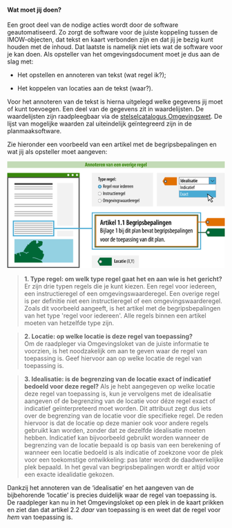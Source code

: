 ﻿#### Wat moet jij doen?

Een groot deel van de nodige acties wordt door de software geautomatiseerd. Zo
zorgt de software voor de juiste koppeling tussen de IMOW-objecten, dat tekst en
kaart verbonden zijn en dat jij je bezig kunt houden met de inhoud. Dat laatste
is namelijk niet iets wat de software voor je kan doen. Als opsteller van het
omgevingsdocument moet je dus aan de slag met:

-   Het opstellen en annoteren van tekst (wat regel ik?);

-   Het koppelen van locaties aan de tekst (waar?).

Voor het annoteren van de tekst is hierna uitgelegd welke gegevens jij moet of
kunt toevoegen. Een deel van de gegevens zit in waardelijsten. De waardelijsten
zijn raadpleegbaar via de [stelselcatalogus
Omgevingswet](https://stelselcatalogus.omgevingswet.overheid.nl/waardelijstenpagina). 
De lijst van mogelijke waarden zal uiteindelijk geïntegreerd zijn
in de planmaaksoftware.

Zie hieronder een voorbeeld van een artikel met de begripsbepalingen en wat jij als opsteller moet aangeven:

![](media/7302OverigeRegelBasis.png)

>   **1. Type regel: om welk type regel gaat het en aan wie is het gericht?**  
>   Er zijn drie typen regels die je kunt kiezen. Een regel voor iedereen,
>   een instructieregel of een omgevingswaarderegel. Een overige regel is per definitie
>   niet een instructieregel of een omgevingswaarderegel. Zoals dit voorbeeld aangeeft, is
>   het artikel met de begripsbepalingen van het type 'regel voor iedereen'. 
>   Alle regels binnen een artikel moeten van hetzelfde type zijn. 

>   **2. Locatie: op welke locatie is deze regel van toepassing?**  
>   Om de raadpleger via Omgevingsloket van de juiste informatie te voorzien, is het
>   noodzakelijk om aan te geven waar de regel van toepassing is. Geef
>   hiervoor aan op welke locatie de regel van toepassing is.

>   **3. Idealisatie: is de begrenzing van de locatie exact of indicatief bedoeld voor deze regel?**
>   Als je hebt aangegeven op welke locatie deze regel van toepassing is, kun je
>   vervolgens met de idealisatie aangeven of de begrenzing van de locatie voor déze
>   regel exact of indicatief geïnterpreteerd moet worden. Dit attribuut zegt dus
>   iets over de begrenzing van de locatie voor díe specifieke regel. De reden
>   hiervoor is dat de locatie op deze manier ook voor andere regels gebruikt kan
>   worden, zonder dat ze dezelfde idealisatie moeten hebben. Indicatief kan
>   bijvoorbeeld gebruikt worden wanneer de begrenzing van de locatie bepaald is op
>   basis van een berekening of wanneer een locatie bedoeld is als indicatie of
>   zoekzone voor de plek voor een toekomstige ontwikkeling: pas later wordt de
>   daadwerkelijke plek bepaald. In het geval van begripsbepalingen wordt er altijd voor een exacte idealidatie gekozen.

Dankzij het annoteren van de ‘idealisatie’ en het aangeven van de bijbehorende
‘locatie’ is precies duidelijk waar de regel van toepassing is. De raadpleger
kan nu in het Omgevingsloket op een plek in de kaart prikken en ziet dan dat
artikel 2.2 *daar* van toepassing is en weet dat de regel voor *hem* van toepassing is.